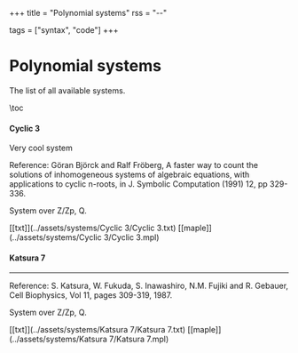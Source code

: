 +++
title = "Polynomial systems"
rss = "--"

tags = ["syntax", "code"]
+++

# Polynomial systems

The list of all available systems.

\toc


#### Cyclic 3

Very cool system

Reference: Göran Björck and Ralf Fröberg, A faster way to count the solutions of inhomogeneous systems of algebraic equations, with applications to cyclic n-roots, in J. Symbolic Computation (1991) 12, pp 329-336.

System over Z/Zp, Q.

[[txt]](../assets/systems/Cyclic 3/Cyclic 3.txt) [[maple]](../assets/systems/Cyclic 3/Cyclic 3.mpl)


#### Katsura 7

---

Reference: S. Katsura, W. Fukuda, S. Inawashiro, N.M. Fujiki and R. Gebauer, Cell Biophysics, Vol 11, pages 309-319, 1987.

System over Z/Zp, Q.

[[txt]](../assets/systems/Katsura 7/Katsura 7.txt) [[maple]](../assets/systems/Katsura 7/Katsura 7.mpl)


